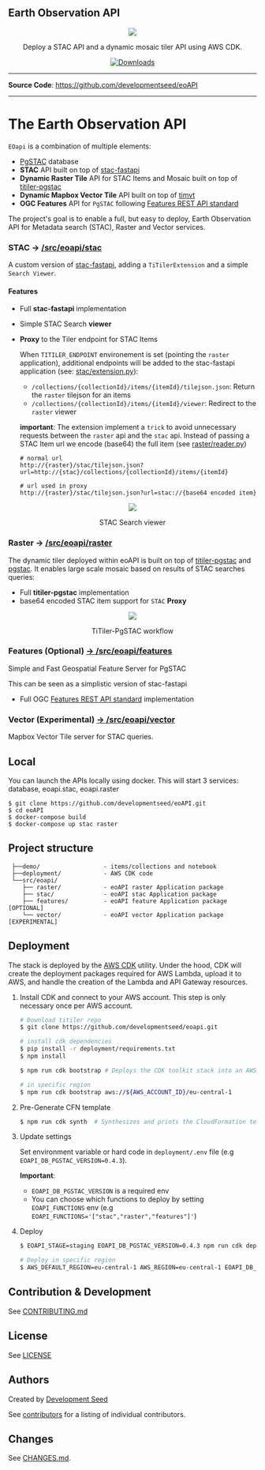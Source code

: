 ## Earth Observation API

<p align="center">
  <img src="https://user-images.githubusercontent.com/10407788/129632832-fe6f7d80-4d87-463a-b0cc-305423a8489e.png"/>
  <p align="center">Deploy a STAC API and a dynamic mosaic tiler API using AWS CDK.</p>
</p>

<p align="center">
  <!-- <a href="https://github.com/developmentseed/eoAPI/actions?query=workflow%3ACI" target="_blank">
      <img src="https://github.com/developmentseed/eoAPI/workflows/CI/badge.svg" alt="Test">
  </a> -->
  <a href="https://github.com/developmentseed/eoAPI/blob/master/LICENSE" target="_blank">
      <img src="https://img.shields.io/github/license/developmentseed/titiler.svg" alt="Downloads">
  </a>
</p>

---

**Source Code**: <a href="https://github.com/developmentseed/eoAPI" target="_blank">https://github.com/developmentseed/eoAPI</a>

---

# The Earth Observation API

`EOapi` is a combination of multiple elements:
- [PgSTAC](https://github.com/stac-utils/pgstac) database
- **STAC** API built on top of [stac-fastapi](https://github.com/stac-utils/stac-fastapi)
- **Dynamic Raster Tile** API for STAC Items and Mosaic built on top of [titiler-pgstac](https://github.com/stac-utils/titiler-pgstac)
- **Dynamic Mapbox Vector Tile** API built on top of [timvt](https://github.com/developmentseed/timvt)
- **OGC Features** API for `PgSTAC` following [Features REST API standard](http://docs.opengeospatial.org/is/17-069r3/17-069r3.html#_api_definition_2)

The project's goal is to enable a full, but easy to deploy, Earth Observation API for Metadata search (STAC), Raster and Vector services.

### STAC -> [/src/eoapi/stac](/src/eoapi/stac)

A custom version of [stac-fastapi](https://github.com/stac-utils/stac-fastapi), adding a `TiTilerExtension` and a simple `Search Viewer`.

#### Features

- Full **stac-fastapi** implementation
- Simple STAC Search **viewer**
- **Proxy** to the Tiler endpoint for STAC Items

  When `TITILER_ENDPOINT` environement is set (pointing the `raster` application), additional endpoints will be added to the stac-fastapi application (see: [stac/extension.py](https://github.com/developmentseed/eoAPI/blob/master/src/eoapi/stac/eoapi/stac/extension.py)):

  - `/collections/{collectionId}/items/{itemId}/tilejson.json`: Return the `raster` tilejson for an items
  - `/collections/{collectionId}/items/{itemId}/viewer`: Redirect to the `raster` viewer

  **important**: The extension implement a `trick` to avoid unnecessary requests between the `raster` api and the `stac` api. Instead of passing a STAC Item url we encode (base64) the full item (see [raster/reader.py](https://github.com/developmentseed/eoAPI/blob/b845e11460195b6305189c498a6cf1fdc9e95abc/src/eoapi/raster/eoapi/raster/reader.py#L24-L27))

  ```
  # normal url
  http://{raster}/stac/tilejson.json?url=http://{stac}/collections/{collectionId}/items/{itemId}

  # url used in proxy
  http://{raster}/stac/tilejson.json?url=stac://{base64 encoded item}
  ```

<p align="center">
  <img src="https://user-images.githubusercontent.com/10407788/146790933-e439893c-ef2e-4d78-a372-f2f18694836c.png"/>
  <p align="center">STAC Search viewer</p>
</p>


### Raster -> [/src/eoapi/raster](/src/eoapi/raster)

The dynamic tiler deployed within eoAPI is built on top of [titiler-pgstac](https://github.com/stac-utils/titiler-pgstac) and [pgstac](https://github.com/stac-utils/pgstac). It enables large scale mosaic based on results of STAC searches queries:

- Full **titiler-pgstac** implementation
- base64 encoded STAC item support for `STAC` **Proxy**

<p align="center">
  <img src="https://user-images.githubusercontent.com/10407788/129632282-f71e9f45-264c-4882-af28-7062c4e56f25.png"/>
  <p align="center">TiTiler-PgSTAC workflow</p>
</p>

### Features (Optional) [-> /src/eoapi/features](/src/eoapi/features)

Simple and Fast Geospatial Feature Server for PgSTAC

This can be seen as a simplistic version of stac-fastapi

- Full OGC [Features REST API standard](http://docs.opengeospatial.org/is/17-069r3/17-069r3.html#_api_definition_2) implementation

### Vector (Experimental) [-> /src/eoapi/vector](/src/eoapi/vector)

Mapbox Vector Tile server for STAC queries.

## Local

You can launch the APIs locally using docker. This will start 3 services: database, eoapi.stac, eoapi.raster
```
$ git clone https://github.com/developmentseed/eoAPI.git
$ cd eoAPI
$ docker-compose build
$ docker-compose up stac raster
```

## Project structure

```
 ├──demo/                  - items/collections and notebook
 ├──deployment/            - AWS CDK code
 └──src/eoapi/
    ├── raster/            - eoAPI raster Application package
    ├── stac/              - eoAPI stac Application package
    ├── features/          - eoAPI feature Application package [OPTIONAL]
    └── vector/            - eoAPI vector Application package [EXPERIMENTAL]
```

## Deployment

The stack is deployed by the [AWS CDK](https://aws.amazon.com/cdk/) utility. Under the hood, CDK will create the deployment packages required for AWS Lambda, upload it to AWS, and handle the creation of the Lambda and API Gateway resources.

1. Install CDK and connect to your AWS account. This step is only necessary once per AWS account.

    ```bash
    # Download titiler repo
    $ git clone https://github.com/developmentseed/eoapi.git

    # install cdk dependencies
    $ pip install -r deployment/requirements.txt
    $ npm install

    $ npm run cdk bootstrap # Deploys the CDK toolkit stack into an AWS environment

    # in specific region
    $ npm run cdk bootstrap aws://${AWS_ACCOUNT_ID}/eu-central-1
    ```

2. Pre-Generate CFN template

    ```bash
    $ npm run cdk synth  # Synthesizes and prints the CloudFormation template for this stack
    ```

3. Update settings

    Set environment variable or hard code in `deployment/.env` file (e.g `EOAPI_DB_PGSTAC_VERSION=0.4.3`).

    **Important**:
      - `EOAPI_DB_PGSTAC_VERSION` is a required env
      - You can choose which functions to deploy by setting `EOAPI_FUNCTIONS` env (e.g `EOAPI_FUNCTIONS='["stac","raster","features"]'`)

4. Deploy

    ```bash
    $ EOAPI_STAGE=staging EOAPI_DB_PGSTAC_VERSION=0.4.3 npm run cdk deploy eoapi-staging --profile {my-aws-profile}

    # Deploy in specific region
    $ AWS_DEFAULT_REGION=eu-central-1 AWS_REGION=eu-central-1 EOAPI_DB_PGSTAC_VERSION=0.4.3 npm run cdk deploy eoapi-production --profile {my-aws-profile}
    ```


## Contribution & Development

See [CONTRIBUTING.md](https://github.com/developmentseed/eoAPI/blob/master/CONTRIBUTING.md)

## License

See [LICENSE](https://github.com/developmentseed/eoAPI/blob/master/LICENSE)

## Authors

Created by [Development Seed](<http://developmentseed.org>)

See [contributors](https://github.com/developmentseed/eoAPI/graphs/contributors) for a listing of individual contributors.

## Changes

See [CHANGES.md](https://github.com/developmentseed/eoAPI/blob/master/CHANGES.md).
